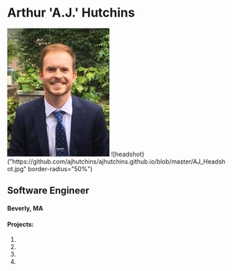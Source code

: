 # Arthur 'A.J.' Hutchins

<img src="https://github.com/ajhutchins/ajhutchins.github.io/blob/master/AJ_Headshot.jpg" border-radius="50%" />
![headshot}("https://github.com/ajhutchins/ajhutchins.github.io/blob/master/AJ_Headshot.jpg" border-radius="50%")

## Software Engineer
#### Beverly, MA


#### Projects:
1. 
2. 
3. 
4. 
